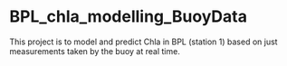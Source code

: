 # BPL_chla_modelling_BuoyData

This project is to model and predict Chla in BPL (station 1) based on just measurements taken by the buoy at real time.
